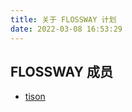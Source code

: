 ```yaml
---
title: 关于 FLOSSWAY 计划
date: 2022-03-08 16:53:29
---
```


## FLOSSWAY 成员

* <a href="tison.html">tison</a>
